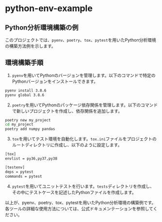 # python-env-example
## Python分析環境構築の例

このプロジェクトでは、`pyenv`、`poetry`、`tox`、`pytest`を用いたPython分析環境の構築方法例を示します。

## 環境構築手順

1. `pyenv`を用いてPythonのバージョンを管理します。以下のコマンドで特定のPythonバージョンをインストールできます。

```bash
pyenv install 3.8.6
pyenv global 3.8.6
```

2. `poetry`を用いてPythonのパッケージ依存関係を管理します。以下のコマンドで新しいプロジェクトを作成し、依存関係を追加します。
```bash
poetry new my_project
cd my_project
poetry add numpy pandas
```

3. `tox`を用いてテスト環境を自動化します。`tox.ini`ファイルをプロジェクトのルートディレクトリに作成し、以下のように設定します。
```bash
[tox]
envlist = py36,py37,py38

[testenv]
deps = pytest
commands = pytest
```

4. `pytest`を用いてユニットテストを行います。`tests`ディレクトリを作成し、その中にテストケースを記述したPythonファイルを作成します。

以上が、pyenv、poetry、tox、pytestを用いたPython分析環境の構築例です。各ツールの詳細な使用方法については、公式ドキュメンテーションを参照してください。